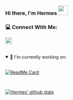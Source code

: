 ### Hi there, I'm Hermes <img src="https://raw.githubusercontent.com/MartinHeinz/MartinHeinz/master/wave.gif" width="30px">
 

### 💻 Connect With Me:
[<img allign="left" alt="HermesBonilla | LinkedIn" width="22px" src="https://simpleicons.org/icons/linkedin.svg" />][LinkedIn]

<br />

<details open>
<summary>🔎 I'm currently working on:</summary>
<br>

[![ReadMe Card](https://github-readme-stats.vercel.app/api/pin/?username=HermesBonilla&repo=Tic-Tac-Toe)](https://github.com/HermesBonilla/Tic-Tac-Toe)

<br />

[![Hermes' github stats](https://github-readme-stats.vercel.app/api?username=HermesBonilla&hide=prs,issues&show_icons=true&theme=tokyonight)](https://github.com/anuraghazra/github-readme-stats)


[LinkedIn]:https://www.linkedin.com/in/hermesbonilla/



<!--
**HermesBonilla/HermesBonilla** is a ✨ _special_ ✨ repository because its `README.md` (this file) appears on your GitHub profile.

Here are some ideas to get you started:

- 🔭 I’m currently working on ...
- 🌱 I’m currently learning ...
- 👯 I’m looking to collaborate on ...
- 🤔 I’m looking for help with ...
- 💬 Ask me about ...
- 📫 How to reach me: ...
- 😄 Pronouns: ...
- ⚡ Fun fact: ...
-->
